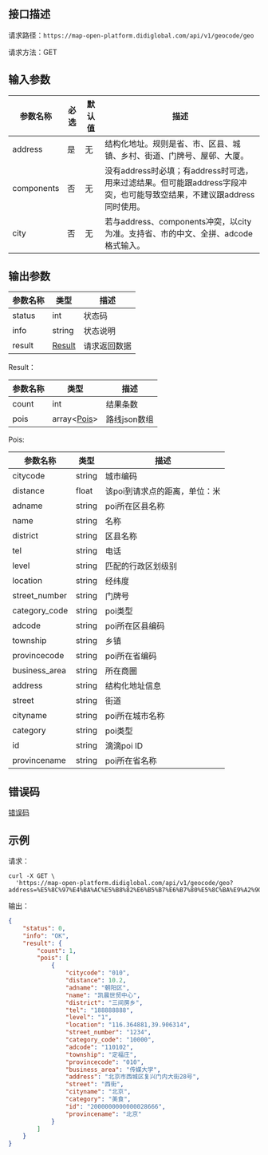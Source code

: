 ## 接口描述
请求路径：`https://map-open-platform.didiglobal.com/api/v1/geocode/geo`

请求方法：GET
## 输入参数
|参数名称 | 必选 | 默认值 | 描述|
|--------|-----|-----|-----|
|address| 是 | 无 |结构化地址。规则是省、市、区县、城镇、乡村、街道、门牌号、屋邨、大厦。 |
|components | 否 | 无 | 没有address时必填；有address时可选，用来过滤结果。但可能跟address字段冲突，也可能导致空结果，不建议跟address同时使用。|
|city  | 否 | 无 |若与address、components冲突，以city为准。支持省、市的中文、全拼、adcode格式输入。|

## 输出参数
|参数名称  | 类型 | 描述|
|--------|-----|-----|
|status | int  |状态码 |
|info|string|状态说明	|
|result | [Result](#Result)|请求返回数据 |

<span id="Result"></span>
Result：

|参数名称  | 类型 | 描述 |
|--------|-----|-----|
|count | int | 结果条数 |
|pois | array<[Pois](#Pois)> | 路线json数组|

<span id="Pois"></span>
Pois:

|参数名称  | 类型 | 描述 |
|--------|-----|-----|
|citycode   | string  |城市编码     |
|distance   | float  |该poi到请求点的距离，单位：米|
|adname  | string  |poi所在区县名称 |
|name  | string  |名称   |
|district | string  | 区县名称|
|tel|string|电话|
|level|string|匹配的行政区划级别|
|location|string|经纬度|
|street_number|string|门牌号|
|category_code|string|poi类型|
|adcode|string|poi所在区县编码|
|township|string|乡镇|
|provincecode|string|poi所在省编码|
|business_area|string|所在商圈|
|address|string|结构化地址信息|
|street|string|街道|
|cityname|string|poi所在城市名称|
|category|string|poi类型|
|id|string|滴滴poi ID|
|provincename|string|poi所在省名称|

## 错误码
[错误码](/static/docs-content/products/地图开放平台/错误码.md#errorCode)

## 示例

请求：
``` shell
curl -X GET \
  'https://map-open-platform.didiglobal.com/api/v1/geocode/geo?address=%E5%8C%97%E4%BA%AC%E5%B8%82%E6%B5%B7%E6%B7%80%E5%8C%BA%E9%A2%90%E5%92%8C%E5%9B%AD%E8%B7%AF5%E5%8F%B7'
```
输出：
``` json
{
    "status": 0,
    "info": "OK",
    "result": {
        "count": 1,
        "pois": [
            {
                "citycode": "010",
                "distance": 10.2,
                "adname": "朝阳区",
                "name": "凯晨世贸中心",
                "district": "三间房乡",
                "tel": "188888888",
                "level": "1",
                "location": "116.364881,39.906314",
                "street_number": "1234",
                "category_code": "10000",
                "adcode": "110102",
                "township": "定福庄",
                "provincecode": "010",
                "business_area": "传媒大学",
                "address": "北京市西城区复兴门内大街28号",
                "street": "西街",
                "cityname": "北京",
                "category": "美食",
                "id": "2000000000000028666",
                "provincename": "北京"
            }
        ]
    }
}
```
